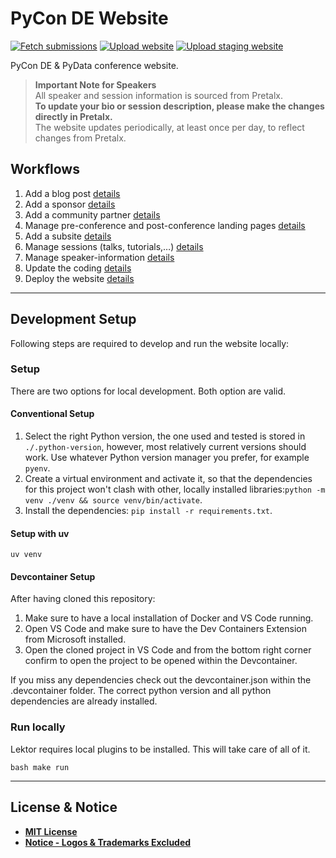 # PyCon DE Website

[![Fetch submissions](https://github.com/PioneersHub/pyconde-website/actions/workflows/fetch_submissions.yml/badge.svg)](https://github.com/PioneersHub/pyconde-website/actions/workflows/fetch_submissions.yml)
[![Upload website](https://github.com/PioneersHub/pyconde-website/actions/workflows/main.yml/badge.svg)](https://github.com/PioneersHub/pyconde-website/actions/workflows/main.yml)
[![Upload staging website](https://github.com/PioneersHub/pyconde-website/actions/workflows/development.yml/badge.svg)](https://github.com/PioneersHub/pyconde-website/actions/workflows/development.yml)

PyCon DE &amp; PyData conference website.

> **Important Note for Speakers**  
> All speaker and session information is sourced from Pretalx.  
**To update your bio or session description, please make the changes directly in Pretalx.**  
> The website updates periodically, at least once per day, to reflect changes from Pretalx.

## Workflows

1. Add a blog post [details](./docs/blog_post.md)
2. Add a sponsor [details](./docs/sponsors_partners.md)
3. Add a community partner [details](./docs/sponsors_partners.md)
4. Manage pre-conference and post-conference landing pages [details](./docs/landing_pages.md)
5. Add a subsite [details](./docs/subsites.md)
6. Manage sessions (talks, tutorials,…) [details](./docs/pretalx.md)
7. Manage speaker-information [details](./docs/pretalx.md)
8. Update the coding [details](./docs/coding.md)
9. Deploy the website [details](./docs/deployment.md)

---

## Development Setup

Following steps are required to develop and run the website locally:

### Setup

There are two options for local development. Both option are valid.

#### Conventional Setup

1. Select the right Python version, the one used and tested is stored in `./.python-version`, however, most relatively current versions
   should work. Use whatever Python version manager you prefer, for example `pyenv`.
2. Create a virtual environment and activate it, so that the dependencies for this project won't clash with other, locally installed
   libraries:`python -m venv ./venv && source venv/bin/activate`.
3. Install the dependencies: `pip install -r requirements.txt`.

#### Setup with uv

```shell
uv venv
```

#### Devcontainer Setup

After having cloned this repository:

1. Make sure to have a local installation of Docker and VS Code running.
2. Open VS Code and make sure to have the Dev Containers Extension from Microsoft installed.
3. Open the cloned project in VS Code and from the bottom right corner confirm to open the project to be opened within the Devcontainer.

If you miss any dependencies check out the devcontainer.json within the .devcontainer folder. The correct python version and all python
dependencies are already installed.

### Run locally

Lektor requires local plugins to be installed. This will take care of all of it.

``bash
make run
``

---

## License & Notice

- **[MIT License](LICENSE)**
- **[Notice - Logos & Trademarks Excluded](NOTICE.md)**
